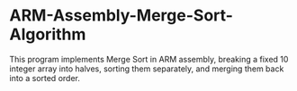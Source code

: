 # ARM-Assembly-Merge-Sort-Algorithm
This program implements Merge Sort in ARM assembly, breaking a fixed 10 integer array into halves, sorting them separately, and merging them back into a sorted order.
